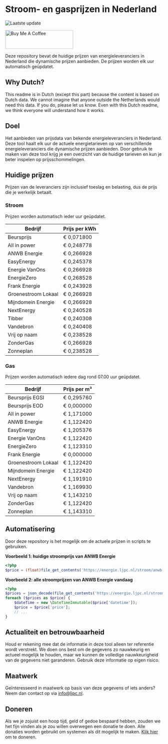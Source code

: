 # Stroom- en gasprijzen in Nederland

![Laatste update](https://img.shields.io/badge/laatste%20update-2024--01--17%2000%3A00%20CET-brightgreen)

<a href="https://www.buymeacoffee.com/Lars-" target="_blank"><img src="https://cdn.buymeacoffee.com/buttons/v2/default-orange.png" alt="Buy Me A Coffee" height="60" style="height: 60px !important;width: 217px !important;" ></a>

Deze repository bevat de huidige prijzen van energieleveranciers in Nederland die dynamische prijzen aanbieden. De prijzen worden elk uur automatisch geüpdatet.

## Why Dutch?

This readme is in Dutch (except this part) because the content is based on Dutch data. We cannot imagine that anyone outside the Netherlands would need this data. If you do, please let us know. Even with this Dutch readme, we think
everyone will understand how it works.

## Doel

Het aanbieden van prijsdata van bekende energieleveranciers in Nederland. Deze tool haalt elk uur de actuele energietarieven op van verschillende energieleveranciers die dynamische prijzen aanbieden. Door gebruik te maken van deze tool
krijg je een overzicht van de huidige tarieven en kun je beter inspelen op prijsschommelingen.

## Huidige prijzen

Prijzen van de leveranciers zijn inclusief toeslag en belasting, dus de prijs die je werkelijk betaalt.

### Stroom

Prijzen worden automatisch ieder uur geüpdatet.

 Bedrijf | Prijs per kWh 
---------|---------------
Beursprijs | € 0,071800
All in power | € 0,248778
ANWB Energie | € 0,266928
EasyEnergy | € 0,245378
Energie VanOns | € 0,266928
EnergieZero | € 0,268528
Frank Energie | € 0,243928
Groenestroom Lokaal | € 0,266928
Mijndomein Energie | € 0,266928
NextEnergy | € 0,240528
Tibber | € 0,240308
Vandebron | € 0,240408
Vrij op naam | € 0,238528
ZonderGas | € 0,266928
Zonneplan | € 0,238528


### Gas

Prijzen worden automatisch iedere dag rond 07.00 uur geüpdatet.

 Bedrijf | Prijs per m³ 
---------|--------------
Beursprijs EGSI | € 0,295760
Beursprijs EOD | € 0,000000
All in power | € 1,171000
ANWB Energie | € 1,122420
EasyEnergy | € 1,205376
Energie VanOns | € 1,122420
EnergieZero | € 1,123310
Frank Energie | € 0,000000
Groenestroom Lokaal | € 1,122420
Mijndomein Energie | € 1,122420
NextEnergy | € 1,191910
Vandebron | € 1,169930
Vrij op naam | € 1,143210
ZonderGas | € 1,122420
Zonneplan | € 1,143310


## Automatisering

Door deze repository is het mogelijk om de actuele prijzen in scripts te gebruiken.

**Voorbeeld 1: huidige stroomprijs van ANWB Energie**

```php
<?php
$price = (float)file_get_contents('https://energie.ljpc.nl/stroom/anwb-energie-nu.txt');

```

**Voorbeeld 2: alle stroomprijzen van ANWB Energie vandaag**

```php
<?php
$prices = json_decode(file_get_contents('https://energie.ljpc.nl/stroom/all-in-power-vandaag.json'),true);
foreach ($prices as $price) {
    $dateTime = new \DateTimeImmutable($price['datetime']);
    $price = $price['price'];
    // ...
}
```

## Actualiteit en betrouwbaarheid

Houd er rekening mee dat de informatie in deze tool alleen ter referentie wordt verstrekt. We doen ons best om de gegevens zo nauwkeurig en actueel mogelijk te houden, maar we kunnen de volledige nauwkeurigheid van de gegevens niet
garanderen. Gebruik deze informatie op eigen risico.

## Maatwerk

Geïnteresseerd in maatwerk op basis van deze gegevens of iets anders? Neem dan contact op
via [info@ljpc.nl](mailto:info@ljpc.nl?subject=Energie%20prijzen).

## Doneren

Als we je zojuist een hoop tijd, geld of gedoe bespaard hebben, zouden we het fijn vinden als je zou willen overwegen een
donatie te doen. Alle donaties worden gebruikt om systemen als dit mogelijk te
maken. [Klik hier](https://www.buymeacoffee.com/Lars-) om te doneren.
